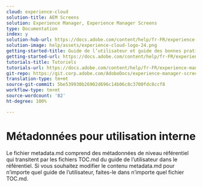 ```yaml
---
cloud: experience-cloud
solution-title: AEM Screens
solution: Experience Manager, Experience Manager Screens
type: Documentation
index: y
solution-hub-url: https://docs.adobe.com/content/help/fr-FR/experience-manager-screens/user-guide/aem-screens-introduction.html
solution-image: help/assets/experience-cloud-logo-24.png
getting-started-title: Guide de l’utilisateur et guide des bonnes pratiques pour AEM Screens
getting-started-url: https://docs.adobe.com/content/help/fr-FR/experience-manager-screens/user-guide/aem-screens-introduction.html
tutorials-title: Tutoriels
tutorials-url: https://docs.adobe.com/content/help/fr-FR/experience-manager-screens/using/about-guide.html
git-repo: https://git.corp.adobe.com/AdobeDocs/experience-manager-screens.fr-FR
translation-type: tm+mt
source-git-commit: 5be539930b26902d696c14b06c8c3700fdc8ccf8
workflow-type: tm+mt
source-wordcount: '82'
ht-degree: 100%

---
```



# Métadonnées pour utilisation interne

Le fichier metadata.md comprend des métadonnées de niveau référentiel qui transitent par les fichiers TOC.md du guide de l’utilisateur dans le référentiel. Si vous souhaitez modifier le contenu metadata.md pour n’importe quel guide de l’utilisateur, faites-le dans n’importe quel fichier TOC.md.
